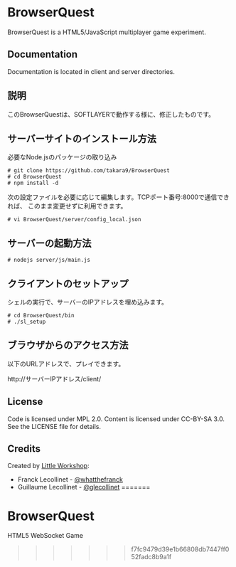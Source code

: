 BrowserQuest
============

BrowserQuest is a HTML5/JavaScript multiplayer game experiment.


Documentation
-------------

Documentation is located in client and server directories.


説明
----

このBrowserQuestは、SOFTLAYERで動作する様に、修正したものです。


サーバーサイトのインストール方法
--------------------------------

必要なNode.jsのパッケージの取り込み

    # git clone https://github.com/takara9/BrowserQuest
    # cd BrowserQuest
    # npm install -d

次の設定ファイルを必要に応じて編集します。TCPポート番号:8000で通信できれば、
このまま変更せずに利用できます。

    # vi BrowserQuest/server/config_local.json


サーバーの起動方法
------------------

    # nodejs server/js/main.js



クライアントのセットアップ
--------------------------

シェルの実行で、サーバーのIPアドレスを埋め込みます。

    # cd BrowserQuest/bin
    # ./sl_setup


ブラウザからのアクセス方法
--------------------------

以下のURLアドレスで、プレイできます。

http://サーバーIPアドレス/client/








License
-------

Code is licensed under MPL 2.0. Content is licensed under CC-BY-SA 3.0.
See the LICENSE file for details.


Credits
-------
Created by [Little Workshop](http://www.littleworkshop.fr):

* Franck Lecollinet - [@whatthefranck](http://twitter.com/whatthefranck)
* Guillaume Lecollinet - [@glecollinet](http://twitter.com/glecollinet)
=======
# BrowserQuest
HTML5 WebSocket Game
>>>>>>> f7fc9479d39e1b66808db7447ff052fadc8b9a1f
